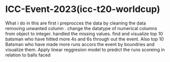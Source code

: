 # ICC-Event-2023(icc-t20-worldcup)
What i do in this are first i preprocces the data by cleaning the data removing unwanted column .
change the datatype of numerical columns from object to integer.
handled the missing values.
find and visualize top 10 batsman who have hitted more 4s and 6s through out the event.
Also top 10 Batsman who have made more runs accors the event by boundries and visualize them.
Apply linear reggresion model to predict the runs scoreing in relation to balls faced

